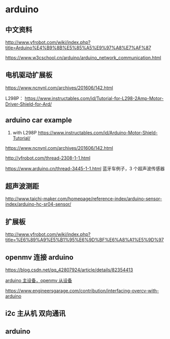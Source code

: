 # arduino 

## 中文资料

http://www.yfrobot.com/wiki/index.php?title=Arduino%E4%B9%8B%E5%85%A5%E9%97%A8%E7%AF%87

https://www.w3cschool.cn/arduino/arduino_network_communication.html

## 电机驱动扩展板
https://www.ncnynl.com/archives/201606/142.html

L298P：
https://www.instructables.com/id/Tutorial-for-L298-2Amp-Motor-Driver-Shield-for-Ard/


## arduino car example

1. with L298P 
https://www.instructables.com/id/Arduino-Motor-Shield-Tutorial/

https://www.ncnynl.com/archives/201606/142.html

http://yfrobot.com/thread-2308-1-1.html

https://www.arduino.cn/thread-3445-1-1.html  蓝牙车例子，3 个超声波传感器

## 超声波测距 

http://www.taichi-maker.com/homepage/reference-index/arduino-sensor-index/arduino-hc-sr04-sensor/


## 扩展板

http://www.yfrobot.com/wiki/index.php?title=%E6%89%A9%E5%B1%95%E6%9D%BF%E6%A8%A1%E5%9D%97


## openmv 连接 arduino

https://blog.csdn.net/qq_42807924/article/details/82354413

[arduino 主设备，openmv 从设备](http://book.openmv.cc/example/02-Board-Control/arduino-i2c-slave.html)

https://www.engineersgarage.com/contribution/interfacing-overcv-with-arduino


## i2c  主从机 双向通讯

## arduino
